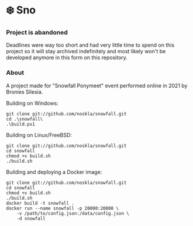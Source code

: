 # ❄️ Sno

### Project is abandoned
Deadlines were way too short and had very little time to spend on this project so it will stay archived indefinitely
and most likely won't be developed anymore in this form on this repository.

### About
A project made for "Snowfall Ponymeet" event performed online in 2021 by Bronies Silesia.

Building on Windows:
```
git clone git://github.com/noskla/snowfall.git
cd .\snowfall\
.\build.ps1
```
Building on Linux/FreeBSD:
```
git clone git://github.com/noskla/snowfall.git
cd snowfall
chmod +x build.sh
./build.sh
```
Building and deploying a Docker image:
```
git clone git://github.com/noskla/snowfall.git
cd snowfall
chmod +x build.sh
./build.sh
docker build -t snowfall .
docker run --name snowfall -p 20000:20000 \
    -v /path/to/config.json:/data/config.json \
    -d snowfall
```
